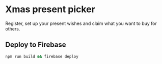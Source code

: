 # Xmas present picker

Register, set up your present wishes and claim what you want to buy for others.

## Deploy to Firebase

```sh
npm run build && firebase deploy
```
